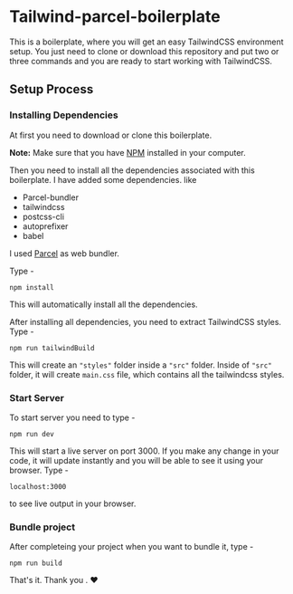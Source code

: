 # Tailwind-parcel-boilerplate

This is a boilerplate, where you will get an easy TailwindCSS environment setup. You just  need to clone or download this repository
and put two or three commands and you are ready to start working with TailwindCSS.


## Setup Process

### Installing Dependencies

At first you need to download or clone this boilerplate.

**Note:** Make sure that you have [NPM](https://www.npmjs.com/) installed in your computer.

Then you need to install all the dependencies associated with this boilerplate. I have added some dependencies. like
- Parcel-bundler
- tailwindcss
- postcss-cli
- autoprefixer
- babel

I used [Parcel](https://parceljs.org/) as web bundler.

Type - 

```
npm install
```

This will automatically install all the dependencies.


After installing all dependencies, you need to extract TailwindCSS styles. Type - 
```
npm run tailwindBuild
```
This will create an `"styles"` folder inside a `"src"` folder. Inside of `"src"` folder, it will create `main.css` file,
which contains all the tailwindcss styles.

### Start Server

To start server you need to type - 

```
npm run dev
```

This will start a live server on port 3000. If you make any change in your code, it will update instantly and you will be able to 
see it using your browser. Type - 

```
localhost:3000
```

to see live output in your browser.

### Bundle project

After completeing your project when you want to bundle it, type - 

```
npm run build
```

That's it. Thank you . :heart:
